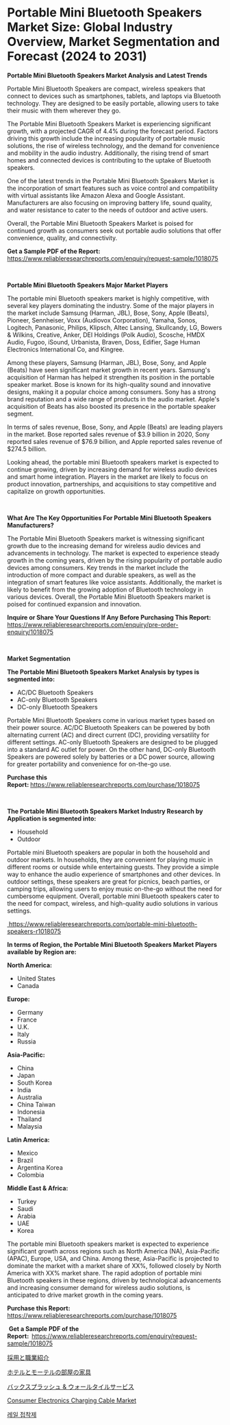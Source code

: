 <p><h1>Portable Mini Bluetooth Speakers Market Size: Global Industry Overview, Market Segmentation and Forecast (2024 to 2031)</h1></p><p><strong>Portable Mini Bluetooth Speakers Market Analysis and Latest Trends</strong></p>
<p><p>Portable Mini Bluetooth Speakers are compact, wireless speakers that connect to devices such as smartphones, tablets, and laptops via Bluetooth technology. They are designed to be easily portable, allowing users to take their music with them wherever they go.</p><p>The Portable Mini Bluetooth Speakers Market is experiencing significant growth, with a projected CAGR of 4.4% during the forecast period. Factors driving this growth include the increasing popularity of portable music solutions, the rise of wireless technology, and the demand for convenience and mobility in the audio industry. Additionally, the rising trend of smart homes and connected devices is contributing to the uptake of Bluetooth speakers.</p><p>One of the latest trends in the Portable Mini Bluetooth Speakers Market is the incorporation of smart features such as voice control and compatibility with virtual assistants like Amazon Alexa and Google Assistant. Manufacturers are also focusing on improving battery life, sound quality, and water resistance to cater to the needs of outdoor and active users.</p><p>Overall, the Portable Mini Bluetooth Speakers Market is poised for continued growth as consumers seek out portable audio solutions that offer convenience, quality, and connectivity.</p></p>
<p><strong>Get a Sample PDF of the Report:&nbsp;</strong> <a href="https://www.reliableresearchreports.com/enquiry/request-sample/1018075">https://www.reliableresearchreports.com/enquiry/request-sample/1018075</a></p>
<p>&nbsp;</p>
<p><strong>Portable Mini Bluetooth Speakers Major Market Players</strong></p>
<p><p>The portable mini Bluetooth speakers market is highly competitive, with several key players dominating the industry. Some of the major players in the market include Samsung (Harman, JBL), Bose, Sony, Apple (Beats), Pioneer, Sennheiser, Voxx (Audiovox Corporation), Yamaha, Sonos, Logitech, Panasonic, Philips, Klipsch, Altec Lansing, Skullcandy, LG, Bowers & Wilkins, Creative, Anker, DEI Holdings (Polk Audio), Scosche, HMDX Audio, Fugoo, iSound, Urbanista, Braven, Doss, Edifier, Sage Human Electronics International Co, and Kingree.</p><p>Among these players, Samsung (Harman, JBL), Bose, Sony, and Apple (Beats) have seen significant market growth in recent years. Samsung's acquisition of Harman has helped it strengthen its position in the portable speaker market. Bose is known for its high-quality sound and innovative designs, making it a popular choice among consumers. Sony has a strong brand reputation and a wide range of products in the audio market. Apple's acquisition of Beats has also boosted its presence in the portable speaker segment.</p><p>In terms of sales revenue, Bose, Sony, and Apple (Beats) are leading players in the market. Bose reported sales revenue of $3.9 billion in 2020, Sony reported sales revenue of $76.9 billion, and Apple reported sales revenue of $274.5 billion.</p><p>Looking ahead, the portable mini Bluetooth speakers market is expected to continue growing, driven by increasing demand for wireless audio devices and smart home integration. Players in the market are likely to focus on product innovation, partnerships, and acquisitions to stay competitive and capitalize on growth opportunities.</p></p>
<p>&nbsp;</p>
<p><strong>What Are The Key Opportunities For Portable Mini Bluetooth Speakers Manufacturers?</strong></p>
<p><p>The Portable Mini Bluetooth Speakers market is witnessing significant growth due to the increasing demand for wireless audio devices and advancements in technology. The market is expected to experience steady growth in the coming years, driven by the rising popularity of portable audio devices among consumers. Key trends in the market include the introduction of more compact and durable speakers, as well as the integration of smart features like voice assistants. Additionally, the market is likely to benefit from the growing adoption of Bluetooth technology in various devices. Overall, the Portable Mini Bluetooth Speakers market is poised for continued expansion and innovation.</p></p>
<p><strong>Inquire or Share Your Questions If Any Before Purchasing This Report:</strong> <a href="https://www.reliableresearchreports.com/enquiry/pre-order-enquiry/1018075">https://www.reliableresearchreports.com/enquiry/pre-order-enquiry/1018075</a></p>
<p>&nbsp;</p>
<p><strong>Market Segmentation</strong></p>
<p><strong>The Portable Mini Bluetooth Speakers Market Analysis by types is segmented into:</strong></p>
<p><ul><li>AC/DC Bluetooth Speakers</li><li>AC-only Bluetooth Speakers</li><li>DC-only Bluetooth Speakers</li></ul></p>
<p><p>Portable Mini Bluetooth Speakers come in various market types based on their power source. AC/DC Bluetooth Speakers can be powered by both alternating current (AC) and direct current (DC), providing versatility for different settings. AC-only Bluetooth Speakers are designed to be plugged into a standard AC outlet for power. On the other hand, DC-only Bluetooth Speakers are powered solely by batteries or a DC power source, allowing for greater portability and convenience for on-the-go use.</p></p>
<p><strong>Purchase this Report:&nbsp;</strong><a href="https://www.reliableresearchreports.com/purchase/1018075">https://www.reliableresearchreports.com/purchase/1018075</a></p>
<p>&nbsp;</p>
<p><strong>The Portable Mini Bluetooth Speakers Market Industry Research by Application is segmented into:</strong></p>
<p><ul><li>Household</li><li>Outdoor</li></ul></p>
<p><p>Portable mini Bluetooth speakers are popular in both the household and outdoor markets. In households, they are convenient for playing music in different rooms or outside while entertaining guests. They provide a simple way to enhance the audio experience of smartphones and other devices. In outdoor settings, these speakers are great for picnics, beach parties, or camping trips, allowing users to enjoy music on-the-go without the need for cumbersome equipment. Overall, portable mini Bluetooth speakers cater to the need for compact, wireless, and high-quality audio solutions in various settings.</p></p>
<p><a href="https://www.reliableresearchreports.com/portable-mini-bluetooth-speakers-r1018075">&nbsp;https://www.reliableresearchreports.com/portable-mini-bluetooth-speakers-r1018075</a></p>
<p><strong>In terms of Region, the Portable Mini Bluetooth Speakers Market Players available by Region are:</strong></p>
<p>
    <p> <strong> North America: </strong>
        <ul>
            <li>United States</li>
            <li>Canada</li>
        </ul>
        </p> 
    <p> <strong> Europe: </strong>
        <ul>
            <li>Germany</li>
            <li>France</li>
            <li>U.K.</li>
            <li>Italy</li>
            <li>Russia</li>
        </ul>
        </p> 
    <p> <strong> Asia-Pacific: </strong>
        <ul>
            <li>China</li>
            <li>Japan</li>
            <li>South Korea</li>
            <li>India</li>
            <li>Australia</li>
            <li>China Taiwan</li>
            <li>Indonesia</li>
            <li>Thailand</li>
            <li>Malaysia</li>
        </ul>
        </p> 
    <p> <strong> Latin America: </strong>
        <ul>
            <li>Mexico</li>
            <li>Brazil</li>
            <li>Argentina Korea</li>
            <li>Colombia</li>
        </ul>
        </p> 
    <p> <strong> Middle East & Africa: </strong>
        <ul>
            <li>Turkey</li>
            <li>Saudi</li>
            <li>Arabia</li>
            <li>UAE</li>
            <li>Korea</li>
        </ul>
    </p>
    </p>
<p><p>The portable mini Bluetooth speakers market is expected to experience significant growth across regions such as North America (NA), Asia-Pacific (APAC), Europe, USA, and China. Among these, Asia-Pacific is projected to dominate the market with a market share of XX%, followed closely by North America with XX% market share. The rapid adoption of portable mini Bluetooth speakers in these regions, driven by technological advancements and increasing consumer demand for wireless audio solutions, is anticipated to drive market growth in the coming years.</p></p>
<p><strong>Purchase this Report: </strong><a href="https://www.reliableresearchreports.com/purchase/1018075">https://www.reliableresearchreports.com/purchase/1018075</a></p>
<p>&nbsp;<strong>Get a Sample PDF of the Report:&nbsp;&nbsp;</strong><a href="https://www.reliableresearchreports.com/enquiry/request-sample/1018075">https://www.reliableresearchreports.com/enquiry/request-sample/1018075</a></p>
<p><strong></strong></p>
<p><p><a href="https://medium.com/@kamdeall7845/%E6%B1%82%E4%BA%BA%E3%81%A8%E5%B0%B1%E8%81%B7%E5%B8%82%E5%A0%B4%E3%81%AE%E5%88%86%E6%9E%90-%E3%81%9D%E3%81%AEcagr-%E5%B8%82%E5%A0%B4%E3%82%BB%E3%82%B0%E3%83%A1%E3%83%B3%E3%83%86%E3%83%BC%E3%82%B7%E3%83%A7%E3%83%B3-%E3%82%B0%E3%83%AD%E3%83%BC%E3%83%90%E3%83%AB%E7%94%A3%E6%A5%AD%E3%81%AE%E6%A6%82%E8%A6%81-c792fd48d3fe">採用と職業紹介</a></p><p><a href="https://github.com/zoetazuur/Market-Research-Report-List-1/blob/main/825409987535.md">ホテルとモーテルの部屋の家具</a></p><p><a href="https://medium.com/@hazelnutt83/backsplash-%E3%82%A6%E3%82%A9%E3%83%BC%E3%83%AB%E3%82%BF%E3%82%A4%E3%83%AB%E3%81%AE%E3%82%B5%E3%83%BC%E3%83%93%E3%82%B9%E5%B8%82%E5%A0%B4%E3%81%AF-%E5%B8%82%E5%A0%B4%E3%82%B7%E3%82%A7%E3%82%A2-%E5%B8%82%E5%A0%B4%E5%8B%95%E5%90%91-%E5%B8%82%E5%A0%B4%E6%88%90%E9%95%B7%E3%81%AB%E9%96%A2%E3%81%99%E3%82%8B%E6%83%85%E5%A0%B1%E3%82%92%E6%8F%90%E4%BE%9B%E3%81%97%E3%81%BE%E3%81%99-beaa5befe3b5">バックスプラッシュ & ウォールタイルサービス</a></p><p><a href="https://issuu.com/reportprime-2/docs/consumer-electronics-charging-cable-market-size-20">Consumer Electronics Charging Cable Market</a></p><p><a href="https://medium.com/@lucianmaluan2022/%EC%B2%A0%EB%8F%84-%EC%A0%91%EC%B0%A9%EC%A0%9C-%EC%8B%9C%EC%9E%A5-%EC%A1%B0%EC%82%AC-%EB%B3%B4%EA%B3%A0%EC%84%9C-%EC%97%AD%EC%82%AC-%EB%B0%8F-2024%EB%85%84%EB%B6%80%ED%84%B0-2031%EB%85%84%EA%B9%8C%EC%A7%80%EC%9D%98-%EC%98%88%EC%B8%A1-a3c7595c6971">레일 접착제</a></p></p>